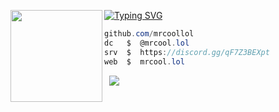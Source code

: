 [![Typing SVG](https://readme-typing-svg.herokuapp.com?font=Roboto+Mono&lines=hris.sh+%7C+hris)](https://git.io/typing-svg)
<img align="left" src="https://upload.wikimedia.org/wikipedia/commons/thumb/3/34/Red_star.svg/220px-Red_star.svg.png" width="147"/> 

```csharp
github.com/mrcoollol
dc   $  @mrcool.lol
srv  $  https://discord.gg/qF7Z3BEXpt
web  $  mrcool.lol
```
&zwnj; 
&zwnj; 
![](https://komarev.com/ghpvc/?username=hris69)
